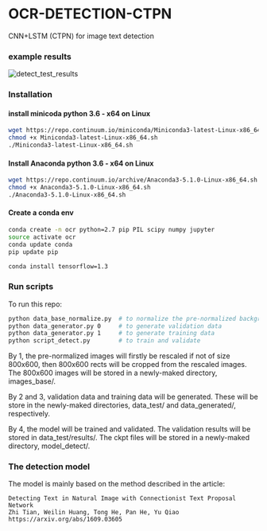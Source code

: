 # OCR-DETECTION-CTPN
  
  
CNN+LSTM (CTPN) for image text detection

  
### example results
  
![detect_test_results](https://github.com/Li-Ming-Fan/OCR-DETECTION-CTPN/blob/master/detect_test_result/5000_bkgd_1_0_generated_0.png?raw=true)
  
### Installation

#### install minicoda python 3.6 - x64 on Linux
```bash
wget https://repo.continuum.io/miniconda/Miniconda3-latest-Linux-x86_64.sh
chmod +x Miniconda3-latest-Linux-x86_64.sh
./Miniconda3-latest-Linux-x86_64.sh
```

#### Install Anaconda python 3.6 - x64 on Linux
```bash
wget https://repo.continuum.io/archive/Anaconda3-5.1.0-Linux-x86_64.sh
chmod +x Anaconda3-5.1.0-Linux-x86_64.sh
./Anaconda3-5.1.0-Linux-x86_64.sh
```
#### Create a conda env
```bash
conda create -n ocr python=2.7 pip PIL scipy numpy jupyter
source activate ocr
conda update conda
pip update pip

conda install tensorflow=1.3
```
  
### Run scripts
  
To run this repo:
```bash  
python data_base_normalize.py  # to normalize the pre-normalized background images 
python data_generator.py 0     # to generate validation data
python data_generator.py 1     # to generate training data
python script_detect.py        # to train and validate
```
  
By 1, the pre-normalized images will firstly be rescaled if not of size 800x600, then 800x600 rects will be cropped from the rescaled images. The 800x600 images will be stored in a newly-maked directory, images_base/.
  
By 2 and 3, validation data and training data will be generated. These will be store in the newly-maked directories, data_test/ and data_generated/, respectively.
  
By 4, the model will be trained and validated. The validation results will be stored in data_test/results/. The ckpt files will be stored in a newly-maked directory, model_detect/.

### The detection model
  
The model is mainly based on the method described in the article:
```  
Detecting Text in Natural Image with Connectionist Text Proposal Network
Zhi Tian, Weilin Huang, Tong He, Pan He, Yu Qiao
https://arxiv.org/abs/1609.03605
```


